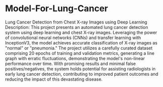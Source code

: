 # Model-For-Lung-Cancer
Lung Cancer Detection from Chest X-ray Images using Deep Learning
Description:
This project presents an automated lung cancer detection system using deep learning and chest X-ray images. Leveraging the power of convolutional neural networks (CNNs) and transfer learning with InceptionV3, the model achieves accurate classification of X-ray images as "normal" or "pneumonia." The project utilizes a carefully curated dataset comprising 20 epochs of training and validation metrics, generating a line graph with erratic fluctuations, demonstrating the model's non-linear performance over time. With promising results and minimal false positives/negatives, the system holds potential for assisting radiologists in early lung cancer detection, contributing to improved patient outcomes and reducing the impact of this devastating disease.
